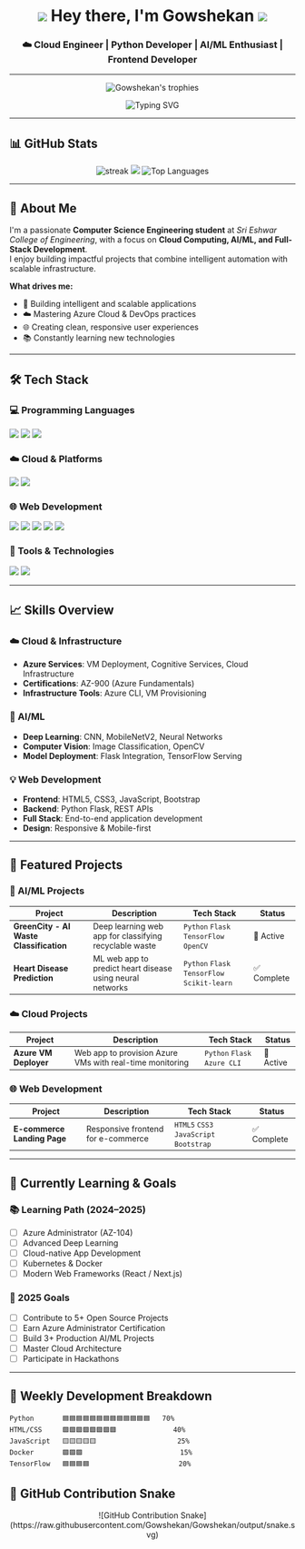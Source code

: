 <h1 align="center">
  <img src="https://media.giphy.com/media/hvRJCLFzcasrR4ia7z/giphy.gif" width="28">
  Hey there, I'm Gowshekan
  <img src="https://media.giphy.com/media/hvRJCLFzcasrR4ia7z/giphy.gif" width="28">
</h1>

<h3 align="center">☁️ Cloud Engineer | Python Developer | AI/ML Enthusiast | Frontend Developer</h3>

---

<!-- 🏆 GitHub Trophies -->
<p align="center">
  <img src="https://github-profile-trophy.vercel.app/?username=Gowshekan&theme=nord&column=7&no-frame=true" alt="Gowshekan's trophies" />
</p>

<!-- 🧠 Typing Animation -->
<p align="center">
  <img src="https://readme-typing-svg.demolab.com?font=Fira+Code&pause=1000&color=00C7FF&center=true&vCenter=true&width=500&lines=Cloud+Engineer;Python+Developer;AI%2FML+Enthusiast;Azure+Certified;Frontend+Developer;Open+Source+Contributor" alt="Typing SVG" />
</p>

---

## 📊 GitHub Stats

<div align="center">
  <img src="https://github-readme-streak-stats.herokuapp.com?user=Gowshekan&theme=tokyonight&hide_border=true" alt="streak" />
  <img src="https://github-readme-stats.vercel.app/api?username=Gowshekan&show_icons=true&theme=tokyonight&hide_border=true" />
  <img src="https://github-readme-stats.vercel.app/api/top-langs/?username=Gowshekan&theme=tokyonight&hide_border=true&layout=compact" alt="Top Languages" />
</div>

---

## 🧠 About Me

I'm a passionate **Computer Science Engineering student** at *Sri Eshwar College of Engineering*, with a focus on **Cloud Computing, AI/ML, and Full-Stack Development**.  
I enjoy building impactful projects that combine intelligent automation with scalable infrastructure.

**What drives me:**
- 🚀 Building intelligent and scalable applications  
- ☁️ Mastering Azure Cloud & DevOps practices  
- 🌐 Creating clean, responsive user experiences  
- 📚 Constantly learning new technologies  

---

## 🛠️ Tech Stack

### 💻 Programming Languages
<p>
  <img src="https://img.shields.io/badge/Python-3776AB?style=for-the-badge&logo=python&logoColor=white" />
  <img src="https://img.shields.io/badge/C-A8B9CC?style=for-the-badge&logo=c&logoColor=black" />
  <img src="https://img.shields.io/badge/C++-00599C?style=for-the-badge&logo=c%2B%2B&logoColor=white" />
</p>

### ☁️ Cloud & Platforms
<p>
  <img src="https://img.shields.io/badge/Microsoft_Azure-0089D6?style=for-the-badge&logo=microsoft-azure&logoColor=white" />
  <img src="https://img.shields.io/badge/GitHub-181717?style=for-the-badge&logo=github&logoColor=white" />
</p>

### 🌐 Web Development
<p>
  <img src="https://img.shields.io/badge/HTML5-E34F26?style=for-the-badge&logo=html5&logoColor=white" />
  <img src="https://img.shields.io/badge/CSS3-1572B6?style=for-the-badge&logo=css3&logoColor=white" />
  <img src="https://img.shields.io/badge/JavaScript-F7DF1E?style=for-the-badge&logo=javascript&logoColor=black" />
  <img src="https://img.shields.io/badge/Bootstrap-7952B3?style=for-the-badge&logo=bootstrap&logoColor=white" />
  <img src="https://img.shields.io/badge/Flask-000000?style=for-the-badge&logo=flask&logoColor=white" />
</p>

### 🔧 Tools & Technologies
<p>
  <img src="https://img.shields.io/badge/Git-F05032?style=for-the-badge&logo=git&logoColor=white" />
  <img src="https://img.shields.io/badge/Canva-00C4CC?style=for-the-badge&logo=canva&logoColor=white" />
</p>

---

## 📈 Skills Overview

### ☁️ Cloud & Infrastructure
- **Azure Services**: VM Deployment, Cognitive Services, Cloud Infrastructure  
- **Certifications**: AZ-900 (Azure Fundamentals)  
- **Infrastructure Tools**: Azure CLI, VM Provisioning  

### 🤖 AI/ML
- **Deep Learning**: CNN, MobileNetV2, Neural Networks  
- **Computer Vision**: Image Classification, OpenCV  
- **Model Deployment**: Flask Integration, TensorFlow Serving  

### 💡 Web Development
- **Frontend**: HTML5, CSS3, JavaScript, Bootstrap  
- **Backend**: Python Flask, REST APIs  
- **Full Stack**: End-to-end application development  
- **Design**: Responsive & Mobile-first  

---

## 🚀 Featured Projects

### 🤖 AI/ML Projects
| Project | Description | Tech Stack | Status |
|----------|-------------|------------|--------|
| **GreenCity - AI Waste Classification** | Deep learning web app for classifying recyclable waste | `Python` `Flask` `TensorFlow` `OpenCV` | 🚀 Active |
| **Heart Disease Prediction** | ML web app to predict heart disease using neural networks | `Python` `Flask` `TensorFlow` `Scikit-learn` | ✅ Complete |

### ☁️ Cloud Projects
| Project | Description | Tech Stack | Status |
|----------|-------------|------------|--------|
| **Azure VM Deployer** | Web app to provision Azure VMs with real-time monitoring | `Python` `Flask` `Azure CLI` | 🚀 Active |

### 🌐 Web Development
| Project | Description | Tech Stack | Status |
|----------|-------------|------------|--------|
| **E-commerce Landing Page** | Responsive frontend for e-commerce | `HTML5` `CSS3` `JavaScript` `Bootstrap` | ✅ Complete |

---

## 🌱 Currently Learning & Goals

### 📚 Learning Path (2024–2025)
- [ ] Azure Administrator (AZ-104)  
- [ ] Advanced Deep Learning  
- [ ] Cloud-native App Development  
- [ ] Kubernetes & Docker  
- [ ] Modern Web Frameworks (React / Next.js)

### 🎯 2025 Goals
- [ ] Contribute to 5+ Open Source Projects  
- [ ] Earn Azure Administrator Certification  
- [ ] Build 3+ Production AI/ML Projects  
- [ ] Master Cloud Architecture  
- [ ] Participate in Hackathons  

---

## 📆 Weekly Development Breakdown
```text
Python       🟦🟦🟦🟦🟦🟦🟦🟦🟦🟦🟦🟦🟦   70%
HTML/CSS     🟩🟩🟩🟩🟩🟩🟩🟩              40%
JavaScript   🟨🟨🟨🟨🟨                    25%
Docker       🟪🟪🟪                        15%
TensorFlow   🟦🟦🟦🟦                      20%
```
## 🐍 GitHub Contribution Snake

<p align="center">
  <picture>
    <source media="(prefers-color-scheme: dark)" srcset="https://raw.githubusercontent.com/Gowshekan/Gowshekan/output/snake-dark.svg">
    <source media="(prefers-color-scheme: light)" srcset="https://raw.githubusercontent.com/Gowshekan/Gowshekan/output/snake.svg">
    ![GitHub Contribution Snake](https://raw.githubusercontent.com/Gowshekan/Gowshekan/output/snake.svg)
  </picture>
</p>

